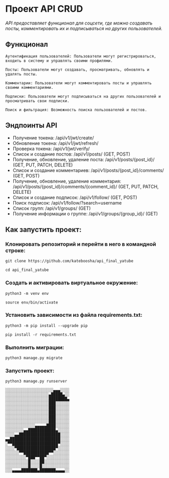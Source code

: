 # Проект API CRUD
_API предоставляет функционал для соцсети, где можно создавать посты, комментировать их и подписываться на других пользователей._ 

## Функционал
```
Аутентификация пользователей: Пользователи могут регистрироваться, входить в систему и управлять своими профилями.
```
```
Посты: Пользователи могут создавать, просматривать, обновлять и удалять посты.
```
```
Комментарии: Пользователи могут комментировать посты и управлять своими комментариями.
```
```
Подписки: Пользователи могут подписываться на других пользователей и просматривать свои подписки.
```
```
Поиск и фильтрация: Возможность поиска пользователей и постов.
```

## Эндпоинты API

+ Получение токена: /api/v1/jwt/create/
+ Обновление токена: /api/v1/jwt/refresh/
+ Проверка токена: /api/v1/jwt/verify/
+ Список и создание постов: /api/v1/posts/ (GET, POST)
+ Получение, обновление, удаление поста: /api/v1/posts/{post_id}/ (GET, PUT, PATCH, DELETE)
+ Список и создание комментариев: /api/v1/posts/{post_id}/comments/ (GET, POST)
+ Получение, обновление, удаление комментария: /api/v1/posts/{post_id}/comments/{comment_id}/ (GET, PUT, PATCH, DELETE)
+ Список и создание подписок: /api/v1/follow/ (GET, POST)
+ Поиск подписок: /api/v1/follow/?search=username
+ Список групп: /api/v1/groups/ (GET)
+ Получение информации о группе: /api/v1/groups/{group_id}/ (GET)



## Как запустить проект:

### Клонировать репозиторий и перейти в него в командной строке:

```
git clone https://github.com/kateboosha/api_final_yatube
```

```
cd api_final_yatube
```

### Cоздать и активировать виртуальное окружение:

```
python3 -m venv env
```

```
source env/bin/activate
```

### Установить зависимости из файла requirements.txt:

```
python3 -m pip install --upgrade pip
```

```
pip install -r requirements.txt
```

### Выполнить миграции:

```
python3 manage.py migrate
```

### Запустить проект:

```
python3 manage.py runserver
```

```
░░░░░░░░░░░░░░░░░░░░░▄▄▄░░░░
░░░░░░░░░░░░░░░░░░░▄█████▄░░
░░░░░░░░░░░░░░░░░░░████████▄
░░░░░░░░░░░░░░░░░░░███░░░░░░
░░░░░░░░░░░░░░░░░░░███░░░░░░
░░░░░░░░░░░░░░░░░░░███░░░░░░
░░░░░░░░░░░░░░░░░░░███░░░░░░
░░░░░░░░░░░░░░░░░░░███░░░░░░
░░░░░░░░░░░░░▄▄▄▄▄████░░░░░░
░░░░░░░░▄▄████████████▄░░░░░
░░░░▄▄██████████████████░░░░
▄▄██████████████████████░░░░
░▀▀████████████████████▀░░░░
░░░░▀█████████████████▀░░░░░
░░░░░░▀▀███████████▀▀░░░░░░░
░░░░░░░░░▀███▀▀██▀░░░░░░░░░░
░░░░░░░░░░█░░░░██░░░░░░░░░░░
░░░░░░░░░░█░░░░█░░░░░░░░░░░░
░░░▄▄▄▄███████▄███████▄▄▄▄░░
```
